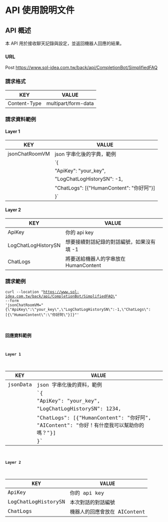 # API 使用說明文件

## API 概述
本 API 用於接收聊天記錄與設定，並返回機器人回應的結果。

### URL
Post https://www.sol-idea.com.tw/back/api/CompletionBot/SimplifiedFAQ

### 請求格式
| KEY            | VALUE                |
| -------------- | -------------------- |
| Content-Type   | multipart/form-data  |

### 請求資料範例
#### Layer 1
| KEY            | VALUE                |
| -------------- | -------------------- |
| jsonChatRoomVM | json 字串化後的字典，範例 |
|                | `{                   |
|                | "ApiKey": "your_key",|
|                | "LogChatLogHistorySN": -1,|
|                | "ChatLogs": [{"HumanContent": "你好阿"}]|
|                | }`                   |

#### Layer 2
| KEY                   | VALUE                       |
| --------------------- | --------------------------- |
| ApiKey                | 你的 api key                |
| LogChatLogHistorySN   | 想要接續對話紀錄的對話編號，如果沒有填 -1 |
| ChatLogs              | 將要送給機器人的字串放在 HumanContent     |

### 請求範例
<code>curl --location \"https://www.sol-idea.com.tw/back/api/CompletionBot/SimplifiedFAQ\" --form 'jsonChatRoomVM="{\\\"ApiKey\\\":\\\"your_key\\\",\\\"LogChatLogHistorySN\\\":-1,\\\"ChatLogs\\\":[{\\\"HumanContent\\\":\\\"你好阿\\\"}]}"'

### 回應資料範例
#### Layer 1
| KEY        | VALUE                      |
| ---------- | -------------------------- |
| jsonData   | json 字串化後的資料，範例     |
|            | `{                         |
|            | "ApiKey": "your_key",      |
|            | "LogChatLogHistorySN": 1234,|
|            | "ChatLogs": [{"HumanContent": "你好阿", "AIContent": "你好！有什麼我可以幫助你的嗎？"}]|
|            | }`                         |

#### Layer 2
| KEY                  | VALUE                     |
| -------------------- | ------------------------- |
| ApiKey               | 你的 api key              |
| LogChatLogHistorySN  | 本次對話的對話編號         |
| ChatLogs             | 機器人的回應會放在 AIContent |

